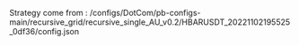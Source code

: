 Strategy come from : /configs/DotCom/pb-configs-main/recursive_grid/recursive_single_AU_v0.2/HBARUSDT_20221102195525_0df36/config.json
